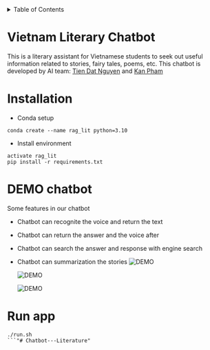 <!-- TABLE OF CONTENTS -->
<details>
  <summary>Table of Contents</summary>
  <ol>
    <li>
      <a href="#vietnam-literary-chatbot">Vietnam Literary Chatbot</a>
    </li>
    <li>
      <a href="#installation">Installation</a>
    </li>
    <li><a href="#run-app">Run app</a></li>
  </ol>
</details>


# Vietnam Literary Chatbot
This is a literary assistant for Vietnamese students to seek out useful information related to stories, fairy tales, poems, etc. This chatbot is developed by AI team: [Tien Dat Nguyen](https://github.com/tiendat1402) and [Kan Pham](https://github.com/phamdinhkhanh)

# Installation

- Conda setup
```
conda create --name rag_lit python=3.10
```

- Install environment
``` 
activate rag_lit
pip install -r requirements.txt
```
# DEMO chatbot
Some features in our chatbot
- Chatbot can recognite the voice and return the text
- Chatbot can return the answer and the voice after
- Chatbot can search the answer and response with engine search
- Chatbot can summarization the stories
  ![DEMO]()

  ![DEMO]()

  ![DEMO]()
# Run app

```
./run.sh
```"# Chatbot---Literature" 
